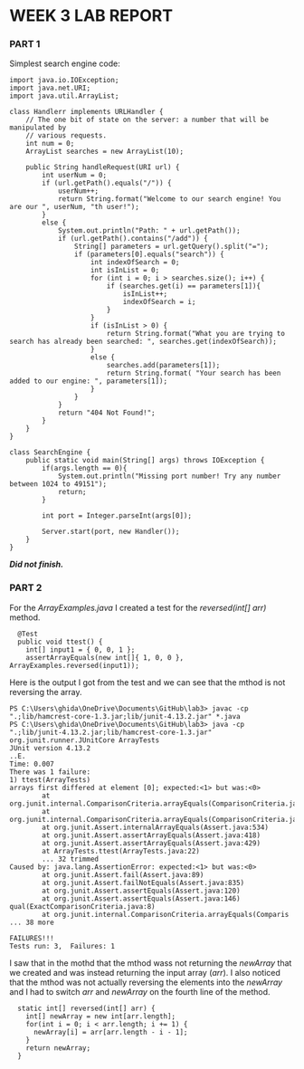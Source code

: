 # WEEK 3 LAB REPORT
### PART 1
Simplest search engine code:
<pre><code>import java.io.IOException;
import java.net.URI;
import java.util.ArrayList;

class Handlerr implements URLHandler {
    // The one bit of state on the server: a number that will be manipulated by
    // various requests.
    int num = 0;
    ArrayList<String> searches = new ArrayList<String>(10);

    public String handleRequest(URI url) {
        int userNum = 0;
        if (url.getPath().equals("/")) {
            userNum++;
            return String.format("Welcome to our search engine! You are our ", userNum, "th user!");
        } 
        else {
            System.out.println("Path: " + url.getPath());
            if (url.getPath().contains("/add")) {
                String[] parameters = url.getQuery().split("=");
                if (parameters[0].equals("search")) {
                    int indexOfSearch = 0;
                    int isInList = 0;
                    for (int i = 0; i > searches.size(); i++) {
                        if (searches.get(i) == parameters[1]){
                            isInList++;
                            indexOfSearch = i;
                        }
                    }
                    if (isInList > 0) {
                        return String.format("What you are trying to search has already been searched: ", searches.get(indexOfSearch));
                    }
                    else {
                        searches.add(parameters[1]);
                        return String.format( "Your search has been added to our engine: ", parameters[1]);
                    }
                }
            }
            return "404 Not Found!";
        }
    }
}

class SearchEngine {
    public static void main(String[] args) throws IOException {
        if(args.length == 0){
            System.out.println("Missing port number! Try any number between 1024 to 49151");
            return;
        }

        int port = Integer.parseInt(args[0]);

        Server.start(port, new Handler());
    }
}</code></pre>

***Did not finish.***
 
### PART 2
For the *ArrayExamples.java* I created a test for the *reversed(int[] arr)* method.
<pre><code>  @Test
  public void ttest() {
    int[] input1 = { 0, 0, 1 };
    assertArrayEquals(new int[]{ 1, 0, 0 }, ArrayExamples.reversed(input1)); </code></pre>
 
Here is the output I got from the test and we can see that the mthod is not reversing the array.
<pre><code>PS C:\Users\ghida\OneDrive\Documents\GitHub\lab3> javac -cp ".;lib/hamcrest-core-1.3.jar;lib/junit-4.13.2.jar" *.java
PS C:\Users\ghida\OneDrive\Documents\GitHub\lab3> java -cp ".;lib/junit-4.13.2.jar;lib/hamcrest-core-1.3.jar" org.junit.runner.JUnitCore ArrayTests
JUnit version 4.13.2
..E.
Time: 0.007
There was 1 failure:
1) ttest(ArrayTests)
arrays first differed at element [0]; expected:<1> but was:<0>       
        at org.junit.internal.ComparisonCriteria.arrayEquals(ComparisonCriteria.java:78)
        at org.junit.internal.ComparisonCriteria.arrayEquals(ComparisonCriteria.java:28)
        at org.junit.Assert.internalArrayEquals(Assert.java:534)     
        at org.junit.Assert.assertArrayEquals(Assert.java:418)       
        at org.junit.Assert.assertArrayEquals(Assert.java:429)       
        at ArrayTests.ttest(ArrayTests.java:22)
        ... 32 trimmed
Caused by: java.lang.AssertionError: expected:<1> but was:<0>        
        at org.junit.Assert.fail(Assert.java:89)
        at org.junit.Assert.failNotEquals(Assert.java:835)
        at org.junit.Assert.assertEquals(Assert.java:120)
        at org.junit.Assert.assertEquals(Assert.java:146)
qual(ExactComparisonCriteria.java:8)
        at org.junit.internal.ComparisonCriteria.arrayEquals(Comparis        ... 38 more

FAILURES!!!
Tests run: 3,  Failures: 1 </code></pre>

I saw that in the mothd that the mthod wass not returning the *newArray* that we created and was instead returning the input array (*arr*).
I also noticed that the mthod was not actually reversing the elements into the *newArray* and I had to switch *arr* and *newArray* on the fourth line of the method.
<pre><code>  static int[] reversed(int[] arr) {
    int[] newArray = new int[arr.length];
    for(int i = 0; i < arr.length; i += 1) {
      newArray[i] = arr[arr.length - i - 1];
    }
    return newArray;
  }</code></pre>
